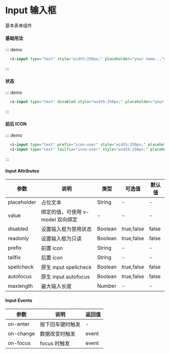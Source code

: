 # Input 输入框

基本表单组件

#### 基础用法

<div class="demo-block">
  <i-input type="text" style="width:250px;" placeholder="your name..."></i-input>
</div>

::: demo

```html
  <i-input type="text" style="width:250px;" placeholder="your name..."></i-input>
```

:::

#### 状态

<div class="demo-block">
  <i-input type="text" disabled style="width:250px;" placeholder="your name..."></i-input>
</div>

::: demo

```html
  <i-input type="text" disabled style="width:250px;" placeholder="your name..."></i-input>
```

:::

#### 前后 ICON

<div class="demo-block">
  <i-input type="text" prefix="icon-user" style="width:250px;" placeholder="your name..."></i-input>
  <i-input type="text" tailfix="icon-user" style="width:250px;" placeholder="your name..."></i-input>
</div>

::: demo

```html
  <i-input type="text" prefix="icon-user" style="width:250px;" placeholder="your name..."></i-input>
  <i-input type="text" tailfix="icon-user" style="width:250px;" placeholder="your name..."></i-input>
```

:::

#### Input Attributes

| 参数        | 说明                              | 类型    | 可选值     | 默认值 |
| ----------- | --------------------------------- | ------- | ---------- | ------ |
| placeholder | 占位文本                          | String  | -          | -      |
| value       | 绑定的值，可使用 v-model 双向绑定 | -       | -          | -      | - |
| disabled    | 设置输入框为禁用状态              | Boolean | true,false | false  |
| readonly    | 设置输入框为只读                  | Boolean | true,false | false  |
| prefix      | 前置 icon                         | String  | -          | -      |
| tailfix     | 后置 icon                         | String  | -          | -      |
| spellcheck  | 原生 input spellcheck             | Boolean | true,false | false  |
| autofocus  | 原生 input autofocus             | Boolean | true,false | false  |
| maxlength  | 最大输入长度             | Number | - | -  |

#### Input Events

| 参数      | 说明             | 返回值 |
| --------- | ---------------- | ------ |
| on-enter  | 按下回车键时触发 | -      |
| on-change | 数据改变时触发   | event  |
| on-focus  | focus 时触发     | event  |
